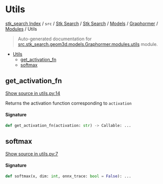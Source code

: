 # Utils

[stk_search Index](../../../../../../README.md#stk_search-index) / `src` / [Stk Search](../../../../index.md#stk-search) / [Stk Search](../../../../index.md#stk-search) / [Models](../../index.md#models) / [Graphormer](../index.md#graphormer) / [Modules](./index.md#modules) / Utils

> Auto-generated documentation for [src.stk_search.geom3d.models.Graphormer.modules.utils](https://github.com/mohammedazzouzi15/STK_search/blob/main/src/stk_search/geom3d/models/Graphormer/modules/utils.py) module.

- [Utils](#utils)
  - [get_activation_fn](#get_activation_fn)
  - [softmax](#softmax)

## get_activation_fn

[Show source in utils.py:14](https://github.com/mohammedazzouzi15/STK_search/blob/main/src/stk_search/geom3d/models/Graphormer/modules/utils.py#L14)

Returns the activation function corresponding to `activation`

#### Signature

```python
def get_activation_fn(activation: str) -> Callable: ...
```



## softmax

[Show source in utils.py:7](https://github.com/mohammedazzouzi15/STK_search/blob/main/src/stk_search/geom3d/models/Graphormer/modules/utils.py#L7)

#### Signature

```python
def softmax(x, dim: int, onnx_trace: bool = False): ...
```
